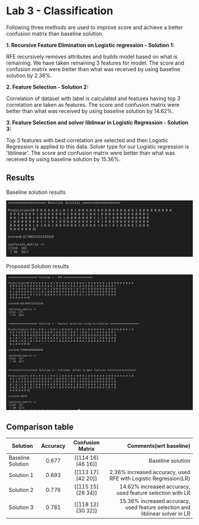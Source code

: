 # Lab 3 - Classification

Following three methods are used to improve score and achieve a better confusion matrix than baseline solution.


**1. Recursive Feature Elimination on Logistic regression - Solution 1:**

RFE recursively removes attributes and builds model based on what is remaining. We have taken remaining 3 features for model. The score and confusion matrix were better than what was received by using baseline solution by 2.36%. 

**2. Feature Selection - Solution 2:**

Correlation of dataset with label is calculated and features having top 3 correlation are taken as features. The score and confusion matrix were better than what was received by using baseline solution by 14.62%. 



**3. Feature Selection and solver liblinear in Logistic Regression - Solution 3:**

Top 3 features with best correlation are selected and then Logistic Regression is applied to this data. Solver type for our Logistic regression is 'liblinear'. The score and confusion matrix were better than what was received by using baseline solution by 15.36%. 


## Results

Baseline solution results

![picture](images/baseline.png)


Proposed Solution results

![picture](images/solutions.png)


## Comparison table

| Solution         | Accuracy      | Confusion Matrix  | Comments(wrt baseline)                                                      |
| -----------------|:-------------:|:-----------------:| ---------------------------------------------------------------------------:|
| Baseline Solution| 0.677         |[[114 16][46 16]]  | Baseline solution                                                           |
| Solution 1       | 0.693         |[[113 17][42 20]]  | 2.36% increased accuracy, used RFE with Logistic Regression(LR)             |
| Solution 2       | 0.776         |[[115 15][28 34]]  | 14.62% increased accuracy, used feature selection with LR                   |
| Solution 3       | 0.781         |[[118 12][30 32]]  | 15.36% increased accuracy, used feature selection and liblinear solver in LR|